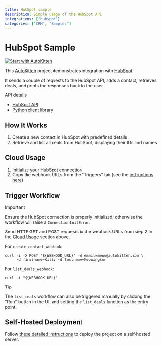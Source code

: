 ```yaml
---
title: HubSpot sample
description: Simple usage of the HubSpot API
integrations: ["hubspot"]
categories: ["CRM", "Samples"]
---
```


# HubSpot Sample

[![Start with AutoKitteh](https://autokitteh.com/assets/autokitteh-badge.svg)](https://app.autokitteh.cloud/template?template-name=samples/hubspot)

This [AutoKitteh](https://github.com/autokitteh/autokitteh) project
demonstrates integration with [HubSpot](https://www.hubspot.com).

It sends a couple of requests to the HubSpot API, adds a contact, retrieves deals, and prints the responses back to the user.

API details:

- [HubSpot API](https://pypi.org/project/hubspot-api-client/)
- [Python client library](https://github.com/HubSpot/hubspot-api-python)

## How It Works

1. Create a new contact in HubSpot with predefined details
2. Retrieve and list all deals from HubSpot, displaying their IDs and names

## Cloud Usage

1. Initialize your HubSpot connection
2. Copy the webhook URLs from the "Triggers" tab (see the [instructions here](https://docs.autokitteh.com/get_started/deployment#webhook-urls))

## Trigger Workflow

> [!IMPORTANT]
> Ensure the HubSpot connection is properly initialized; otherwise the workflow will raise a `ConnectionInitError`.

Send HTTP GET and POST requests to the webhook URLs from step 2 in the [Cloud Usage](#cloud-usage) section above.

For `create_contact_webhook`:

```shell
curl -i -X POST "${WEBHOOK_URL}" -d email=meow@autokitteh.com \
     -d firstname=Kitty -d lastname=Meowington
```

For `list_deals_webhook`:

```shell
curl -i "${WEBHOOK_URL}"
```

> [!TIP]
> The `list_deals` workflow can also be triggered manually by clicking the "Run" button in the UI, and setting the `list_deals` function as the entry point.

## Self-Hosted Deployment

Follow [these detailed instructions](https://docs.autokitteh.com/get_started/deployment) to deploy the project on a self-hosted server.
